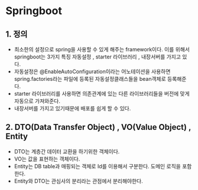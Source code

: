 # Springboot
## 1. 정의  
* 최소한의 설정으로 spring을 사용할 수 있게 해주는 framework이다.
이를 위해서 springboot는 3가지 특징 자동설정 , starter 라이브러리 , 내장서버를 
가지고 있다.
* 자동설정은 @EnableAutoConfiguration이라는 어노테이션을 사용하면 
spring.factories라는 파일에 등록된 자동설정클래스들을 bean객체로 등록해준다.
* starter 라이브러리를 사용하면 의존관계에 있는 다른 라이브러리들을 버전에 맞게
자동으로 가져와준다.
* 내장서버를 가지고 있기때문에 배포를 쉽게 할 수 있다.

## 2. DTO(Data Transfer Object) , VO(Value Object) , Entity
* DTO는 계층간 데이터 교환을 하기위한 객체이다.
* VO는 값을 표현하는 객체이다.
* Entity는 DB table과 매핑되는 객체로 Id를 이용해서 구분한다.
도메인 로직을 포함한다.
* Entity와 DTO는 관심사의 분리라는 관점에서 분리해야한다. 



